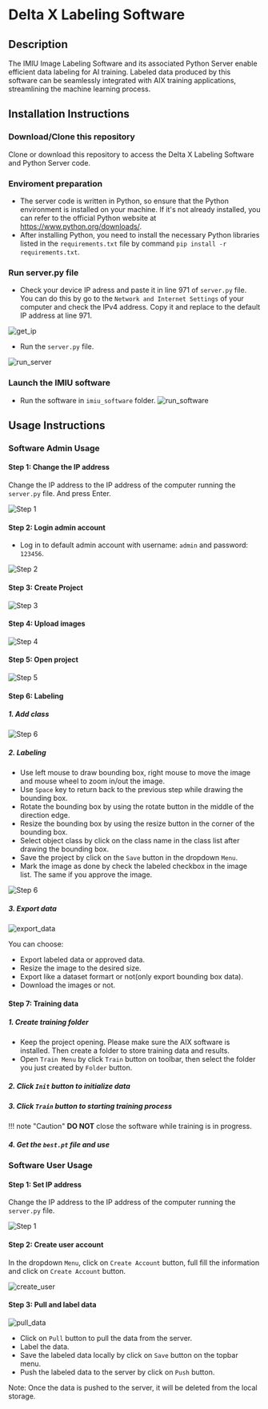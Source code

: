 # Delta X Labeling Software

## Description

The IMIU Image Labeling Software and its associated Python Server enable efficient data labeling for AI training. Labeled data produced by this software can be seamlessly integrated with AIX training applications, streamlining the machine learning process.

## Installation Instructions

### Download/Clone this repository

Clone or download this repository to access the Delta X Labeling Software and Python Server code.

### Enviroment preparation

* The server code is written in Python, so ensure that the Python environment is installed on your machine. If it's not already installed, you can refer to the official Python website at https://www.python.org/downloads/.
* After installing Python, you need to install the necessary Python libraries listed in the `requirements.txt` file by command `pip install -r requirements.txt`.

### Run server.py file

* Check your device IP adress and paste it in line 971 of `server.py` file. You can do this by go to the `Network and Internet Settings` of your computer and check the IPv4 address. Copy it and replace to the default IP address at line 971.

![get_ip](./imgs/get_ip_address.png)

* Run the `server.py` file.

![run_server](./imgs/get_ip_address_2.png)

### Launch the IMIU software

* Run the software in `imiu_software` folder.
![run_software](./imgs/run_imiu_software.png)

## Usage Instructions

### Software Admin Usage

#### Step 1: Change the IP address

Change the IP address to the IP address of the computer running the `server.py` file. And press Enter.

![Step 1](./imgs/change_ip_adress.png)

#### Step 2: Login admin account

* Log in to default admin account with username: `admin` and password: `123456`.

![Step 2](./imgs/login_admin.png)

#### Step 3: Create Project

![Step 3](./imgs/create_project.png)

#### Step 4: Upload images

![Step 4](./imgs/upload_images.png)

#### Step 5: Open project

![Step 5](./imgs/open_project.png)

#### Step 6: Labeling

##### 1. Add class

![Step 6](./imgs/add_class.png)

##### 2. Labeling

* Use left mouse to draw bounding box, right mouse to move the image and mouse wheel to zoom in/out the image.
* Use `Space` key to return back to the previous step while drawing the bounding box.
* Rotate the bounding box by using the rotate button in the middle of the direction edge.
* Resize the bounding box by using the resize button in the corner of the bounding box.
* Select object class by click on the class name in the class list after drawing the bounding box.
* Save the project by click on the `Save` button in the dropdown `Menu`.
* Mark the image as done by check the labeled checkbox in the image list. The same if you approve the image.

![Step 6](./imgs/labeling.png)

##### 3. Export data

![export_data](./imgs/export_data.png)

You can choose:

* Export labeled data or approved data.
* Resize the image to the desired size.
* Export like a dataset formart or not(only export bounding box data).
* Download the images or not.

#### Step 7: Training data

##### 1. Create training folder

* Keep the project opening. Please make sure the AIX software is installed. Then create a folder to store training data and results.
* Open `Train Menu` by click `Train` button on toolbar, then select the folder you just created by `Folder` button.

##### 2. Click `Init` button to initialize data

##### 3. Click `Train` button to starting training process

!!! note "Caution"
    **DO NOT** close the software while training is in progress.

##### 4. Get the `best.pt` file and use

### Software User Usage

#### Step 1: Set IP address

Change the IP address to the IP address of the computer running the `server.py` file.

![Step 1](./imgs/change_ip_adress.png)

#### Step 2: Create user account

In the dropdown `Menu`, click on `Create Account` button, full fill the information and click on `Create Account` button.

![create_user](./imgs/create_user_account.png)

#### Step 3: Pull and label data

![pull_data](./imgs/user_labeling.png)

* Click on `Pull` button to pull the data from the server.
* Label the data.
* Save the labeled data locally by click on `Save` button on the topbar menu.
* Push the labeled data to the server by click on `Push` button.

Note: Once the data is pushed to the server, it will be deleted from the local storage.
